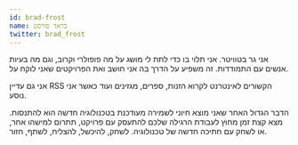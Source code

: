 ```yaml
---
id: brad-frost
name: בראד פורסט
twitter: brad_frost
---
```


אני גר בטוויטר. אני תלוי בו כדי לתת לי מושג על מה פופולרי וקרוב, וגם מה בעיות אנשים עם התמודדות. זה משפיע על הדרך בה אני חושב ואת הפרויקטים שאני לוקח על. 

אני גם עדיין RSS הקשורים לאינטרנט לקרוא הזנות, ספרים, מגזינים ועוד כאשר אני נוסע. 

הדבר הגדול האחר שאני מוצא חיוני לשמירה מעודכנת בטכנולוגיה חדשה הוא להתנסות. מצא קצת זמן מחוץ לעבודת הרגילה שלכם להתעסק עם פרויקט, תתרום למישהו אחר, או לשחק עם חתיכה חדשה של טכנולוגיה. לשחק, להיכשל, להצליח, לשתף, חזור.